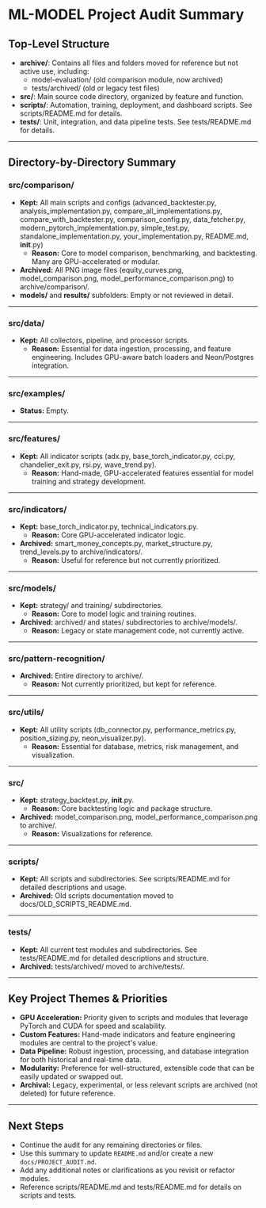 # ML-MODEL Project Audit Summary

## Top-Level Structure
- **archive/**: Contains all files and folders moved for reference but not active use, including:
  - model-evaluation/ (old comparison module, now archived)
  - tests/archived/ (old or legacy test files)
- **src/**: Main source code directory, organized by feature and function.
- **scripts/**: Automation, training, deployment, and dashboard scripts. See scripts/README.md for details.
- **tests/**: Unit, integration, and data pipeline tests. See tests/README.md for details.

---

## Directory-by-Directory Summary

### src/comparison/
- **Kept:** All main scripts and configs (advanced_backtester.py, analysis_implementation.py, compare_all_implementations.py, compare_with_backtester.py, comparison_config.py, data_fetcher.py, modern_pytorch_implementation.py, simple_test.py, standalone_implementation.py, your_implementation.py, README.md, __init__.py)
  - **Reason:** Core to model comparison, benchmarking, and backtesting. Many are GPU-accelerated or modular.
- **Archived:** All PNG image files (equity_curves.png, model_comparison.png, model_performance_comparison.png) to archive/comparison/.
- **models/** and **results/** subfolders: Empty or not reviewed in detail.

---

### src/data/
- **Kept:** All collectors, pipeline, and processor scripts.
  - **Reason:** Essential for data ingestion, processing, and feature engineering. Includes GPU-aware batch loaders and Neon/Postgres integration.

---

### src/examples/
- **Status:** Empty.

---

### src/features/
- **Kept:** All indicator scripts (adx.py, base_torch_indicator.py, cci.py, chandelier_exit.py, rsi.py, wave_trend.py).
  - **Reason:** Hand-made, GPU-accelerated features essential for model training and strategy development.

---

### src/indicators/
- **Kept:** base_torch_indicator.py, technical_indicators.py.
  - **Reason:** Core GPU-accelerated indicator logic.
- **Archived:** smart_money_concepts.py, market_structure.py, trend_levels.py to archive/indicators/.
  - **Reason:** Useful for reference but not currently prioritized.

---

### src/models/
- **Kept:** strategy/ and training/ subdirectories.
  - **Reason:** Core to model logic and training routines.
- **Archived:** archived/ and states/ subdirectories to archive/models/.
  - **Reason:** Legacy or state management code, not currently active.

---

### src/pattern-recognition/
- **Archived:** Entire directory to archive/.
  - **Reason:** Not currently prioritized, but kept for reference.

---

### src/utils/
- **Kept:** All utility scripts (db_connector.py, performance_metrics.py, position_sizing.py, neon_visualizer.py).
  - **Reason:** Essential for database, metrics, risk management, and visualization.

---

### src/
- **Kept:** strategy_backtest.py, __init__.py.
  - **Reason:** Core backtesting logic and package structure.
- **Archived:** model_comparison.png, model_performance_comparison.png to archive/.
  - **Reason:** Visualizations for reference.

---

### scripts/
- **Kept:** All scripts and subdirectories. See scripts/README.md for detailed descriptions and usage.
- **Archived:** Old scripts documentation moved to docs/OLD_SCRIPTS_README.md.

---

### tests/
- **Kept:** All current test modules and subdirectories. See tests/README.md for detailed descriptions and structure.
- **Archived:** tests/archived/ moved to archive/tests/.

---

## Key Project Themes & Priorities
- **GPU Acceleration:** Priority given to scripts and modules that leverage PyTorch and CUDA for speed and scalability.
- **Custom Features:** Hand-made indicators and feature engineering modules are central to the project's value.
- **Data Pipeline:** Robust ingestion, processing, and database integration for both historical and real-time data.
- **Modularity:** Preference for well-structured, extensible code that can be easily updated or swapped out.
- **Archival:** Legacy, experimental, or less relevant scripts are archived (not deleted) for future reference.

---

## Next Steps
- Continue the audit for any remaining directories or files.
- Use this summary to update `README.md` and/or create a new `docs/PROJECT_AUDIT.md`.
- Add any additional notes or clarifications as you revisit or refactor modules.
- Reference scripts/README.md and tests/README.md for details on scripts and tests.
